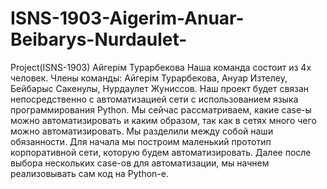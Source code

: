 # ISNS-1903-Aigerim-Anuar-Beibarys-Nurdaulet-
Project(ISNS-1903)
Айгерiм Турарбекова
Наша команда состоит из 4х человек. Члены команды: Айгерiм Турарбекова, Ануар Изтелеу, Бейбарыс Сакенулы, Нурдаулет Жуниссов.
Наш проект будет связан непосредственно с автоматизацией сети с использованием языка программирования Python. Мы сейчас рассматриваем, какие case-ы можно автоматизировать и каким образом, так как в сетях много чего можно автоматизировать. Мы разделили между собой наши обязанности. Для начала мы построим маленький прототип корпоративной сети, которую будем автоматизировать. Далее после выбора нескольких case-ов для автоматизации, мы начнем реализовывать сам код на Python-е.

